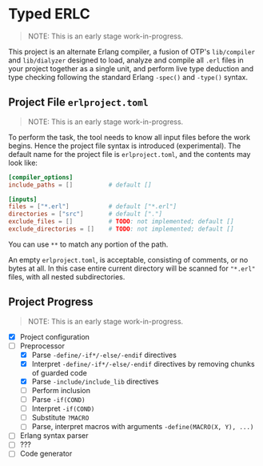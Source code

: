 # Typed ERLC

> NOTE: This is an early stage work-in-progress.

This project is an alternate Erlang compiler, a fusion of OTP's `lib/compiler` and `lib/dialyzer` designed to load,
analyze and compile all `.erl` files in your project together as a single unit, and perform live type deduction and type
checking following the standard Erlang `-spec()` and `-type()` syntax.

## Project File `erlproject.toml`

> NOTE: This is an early stage work-in-progress.

To perform the task, the tool needs to know all input files before the work begins. Hence the project file syntax is
introduced (experimental). The default name for the project file is `erlproject.toml`, and the contents may look like:

```toml
[compiler_options]
include_paths = []          # default []

[inputs]
files = ["*.erl"]           # default ["*.erl"]
directories = ["src"]       # default ["."]
exclude_files = []          # TODO: not implemented; default []
exclude_directories = []    # TODO: not implemented; default []
```

You can use `**` to match any portion of the path.

An empty `erlproject.toml`, is acceptable, consisting of comments, or no bytes at all. In this case entire current
directory will be scanned for `"*.erl"` files, with all nested subdirectories.

## Project Progress

> NOTE: This is an early stage work-in-progress.

- [x] Project configuration
- [ ] Preprocessor 
  - [x] Parse `-define/-if*/-else/-endif` directives
  - [x] Interpret `-define/-if*/-else/-endif` directives by removing chunks of guarded code
  - [x] Parse `-include/include_lib` directives
  - [ ] Perform inclusion 
  - [ ] Parse `-if(COND)`
  - [ ] Interpret `-if(COND)`
  - [ ] Substitute `?MACRO`
  - [ ] Parse, interpret macros with arguments `-define(MACRO(X, Y), ...)`
- [ ] Erlang syntax parser
- [ ] ???
- [ ] Code generator
